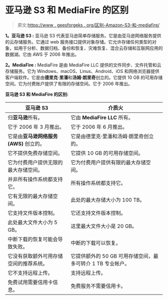 # 亚马逊 S3 和 MediaFire 的区别

> 原文:[https://www . geesforgeks . org/区别-Amazon-S3-和-mediafire/](https://www.geeksforgeeks.org/difference-between-amazon-s3-and-mediafire/)

**1。亚马逊 S3 :**
亚马逊 S3 代表亚马逊简单存储服务。它是由亚马逊网络服务提供的云存储服务。它通过 web 服务接口提供对象存储。它允许存储任何类型的对象，如用于分析、数据归档、备份和恢复、灾难恢复、混合云存储和互联网应用的数据湖。它由 AWS 于 2006 年推出。

**2。MediaFire :**
MediaFire 是由 MediaFire LLC 提供的文件同步、文件托管和云存储服务。它为 Windows、macOS、Linus、Android、iOS 和网络浏览器提供客户端软件。它是由**德里克·里潘**和**汤姆·朗里奇**创立的。它提供 10 GB 的可用存储空间。它为付费账户提供了有限的存储空间。它于 2006 年推出。

**亚马逊 S3 和 MediaFire 的区别:**

<center>

| 亚马逊 S3 | 介质火 |
| --- | --- |
| 归**亚马逊**所有。 | 它由 **MediaFire LLC** 所有。 |
| 它于 2006 年 3 月推出。 | 它于 2006 年 6 月推出。 |
| 它是由**亚马逊网络服务(AWS)** 创立的。 | 它是由德里克·里潘和汤姆·朗里奇创立的。 |
| 它不提供免费存储空间。 | 它提供 10 GB 的可用存储空间。 |
| 它为付费用户提供无限的最大存储空间。 | 它为付费用户提供有限的最大存储空间。 |
| 并非所有操作系统都支持它。 | 所有操作系统都支持它。 |
| 它有无限的最大存储空间。 | 此处的最大存储大小为 100 TB。 |
| 它支持文件版本控制。 | 它还支持文件版本控制。 |
| 此处最大文件大小为 5 GB。 | 这里最大文件大小是 20 GB。 |
| 中断下载的恢复可能会导致失败。 | 中断的下载可以恢复。 |
| 它没有获取额外可用存储空间的推荐系统。 | 它提供额外的 50 GB 可用存储空间，最多可转介 1 TB 专业帐户。 |
| 它不支持远程上传。 | 支持远程上传。 |
| 免费试用需要信用卡信息。 | 免费服务不需要信用卡。 |

</center>
